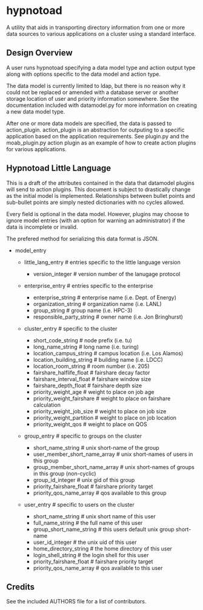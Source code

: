 hypnotoad
=========
A utility that aids in transporting directory information from one or more
data sources to various applications on a cluster using a standard interface.

Design Overview
---------------
A user runs hypnotoad specifying a data model type and action output type
along with options specific to the data model and action type.

The data model is currently limited to ldap, but there is no reason why it
could not be replaced or amended with a database server or another storage
location of user and priority information somewhere. See the documentation
included with datamodel.py for more information on creating a new data model
type.

After one or more data models are specified, the data is passed to
action_plugin. action_plugin is an abstraction for outputing to a specific
application based on the application requirements. See plugin.py and the
moab_plugin.py action plugin as an example of how to create action plugins for
various applications.

Hypnotoad Little Language
-------------------------
This is a draft of the attributes contained in the data that datamodel plugins
will send to action plugins. This document is subject to drastically change
as the initial model is implemented. Relationships between bullet points and
sub-bullet points are simply nested dictionaries with no cycles allowed.

Every field is optional in the data model. However, plugins may choose to ignore
model entries (with an option for warning an administrator) if the data is
incomplete or invalid.

The prefered method for serializing this data format is JSON.

* model_entry
  * little_lang_entry                # entries specific to the little language version
    * version_integer                # version number of the lanugage protocol

  * enterprise_entry                 # entries specific to the enterprise
    * enterprise_string              # enterprise name (i.e. Dept. of Energy)
    * organization_string            # organization name (i.e. LANL)
    * group_string                   # group name (i.e. HPC-3)
    * responsible_party_string       # owner name (i.e. Jon Bringhurst)

  * cluster_entry                    # specific to the cluster
    * short_code_string              # node prefix (i.e. tu)
    * long_name_string               # long name (i.e. turing)
    * location_campus_string         # campus location (i.e. Los Alamos)
    * location_building_string       # building name (i.e. LDCC)
    * location_room_string           # room number (i.e. 205)
    * fairshare_halflife_float       # fairshare decay factor
    * fairshare_interval_float       # fairshare window size
    * fairshare_depth_float          # fairshare depth size
    * priority_weight_age            # weight to place on job age
    * priority_weight_fairshare      # weight to place on fairshare calculation
    * priority_weight_job_size       # weight to place on job size
    * priority_weight_partition      # weight to place on job location
    * priority_weight_qos            # weight to place on QOS
    
  * group_entry                      # specific to groups on the cluster
    * short_name_string              # unix short-name of the group
    * user_member_short_name_array   # unix short-names of users in this group
    * group_member_short_name_array  # unix short-names of groups in this group (non-cyclic)
    * group_id_integer               # unix gid of this group
    * priority_fairshare_float       # fairshare priority target
    * priority_qos_name_array        # qos available to this group

  * user_entry                       # specific to users on the cluster
    * short_name_string              # unix short name of this user
    * full_name_string               # the full name of this user
    * group_short_name_string        # this users default unix group short-name
    * user_id_integer                # the unix uid of this user
    * home_directory_string          # the home directory of this user
    * login_shell_string             # the login shell for this user
    * priority_fairshare_float       # fairshare priority target
    * priority_qos_name_array        # qos available to this user

Credits
-------
See the included AUTHORS file for a list of contributors.
